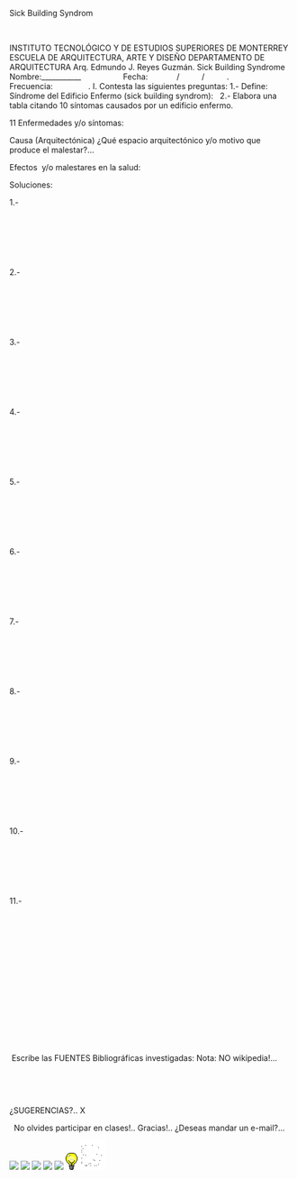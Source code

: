 

Sick Building 
 Syndrom 




 


INSTITUTO TECNOLÓGICO Y DE 
 ESTUDIOS SUPERIORES DE MONTERREY
ESCUELA DE ARQUITECTURA, ARTE 
 Y DISEÑO
DEPARTAMENTO DE 
 ARQUITECTURA
Arq. Edmundo J. 
 Reyes Guzmán.
Sick Building 
 Syndrome
 
Nombre:___________                   
 Fecha:             
 /          
 /          
 .            
 Frecuencia:                
 .
I. Contesta las siguientes 
 preguntas:
1.- Define: Síndrome del Edificio Enfermo (sick 
 building syndrom):
 
2.- Elabora una tabla citando 10 síntomas causados 
 por un edificio enfermo. 





11 Enfermedades y/o síntomas: 
 

Causa 
 (Arquitectónica)
¿Qué espacio arquitectónico y/o motivo que 
 produce el malestar?...

Efectos  y/o malestares en la 
 salud:
 

Soluciones:
 


1.-
 
 
 

 

 

 


2.-
 
 
 

 

 

 


3.-
 
 
 

 

 

 


4.-
 
 
 

 

 

 


5.-
 
 
 

 

 

 


6.-
 
 
 

 

 

 


7.-
 
 
 

 

 

 


8.-
 
 
 

 

 

 


9.-
 
 
 

 

 

 


10.-
 
 
 

 

 

 


11.-
 
 
 

 

 

 





 
    

       









      


 
 
 


 

 Escribe las FUENTES Bibliográficas 
 investigadas: 
Nota:
NO wikipedia!...
  
 
 
 

 








¿SUGERENCIAS?.. 
X


  No olvides participar en 
 clases!.. 
Gracias!..
 ¿Deseas mandar un e-mail?...


![](./Sick%20Building.2.jpg)
![](./Sick%20Building%20Syndrom%20.8.jpg)
![](./Sick%20Building.jpg)
![](./Sick%20Building%20Syndrom.6.jpg)
![](./Sick%20Building..gif)
![](./sugerencias.gif)
![](./email_41.gif)
